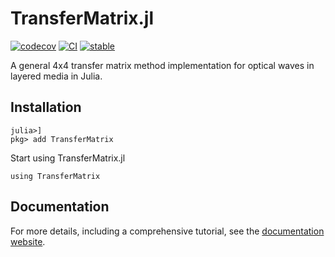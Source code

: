 # TransferMatrix.jl

[![codecov](https://codecov.io/gh/garrekstemo/TransferMatrix.jl/graph/badge.svg?token=WO2ITE125C)](https://codecov.io/gh/garrekstemo/TransferMatrix.jl)
[![CI](https://github.com/garrekstemo/TransferMatrix.jl/actions/workflows/CI.yml/badge.svg)](https://github.com/garrekstemo/TransferMatrix.jl/actions/workflows/CI.yml)
[![stable](https://img.shields.io/badge/docs-stable-blue)](https://garrek.org/TransferMatrix.jl/stable/)

A general 4x4 transfer matrix method implementation for optical waves in layered media in Julia.

## Installation

```
julia>]
pkg> add TransferMatrix
```

Start using TransferMatrix.jl

```
using TransferMatrix
```

## Documentation

For more details, including a comprehensive tutorial, see the [documentation website](https://garrek.org/TransferMatrix.jl).